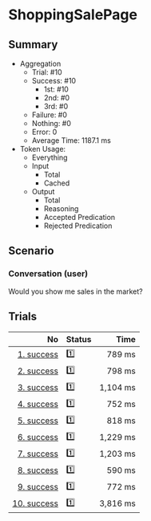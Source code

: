 # ShoppingSalePage
## Summary
  - Aggregation
    - Trial: #10
    - Success: #10
      - 1st: #10
      - 2nd: #0
      - 3rd: #0
    - Failure: #0
    - Nothing: #0
    - Error: 0
    - Average Time: 1187.1 ms
  - Token Usage:
    - Everything
    - Input
      - Total
      - Cached
    - Output
      - Total
      - Reasoning
      - Accepted Predication
      - Rejected Predication

## Scenario
### Conversation (user)
Would you show me sales in the market?

## Trials
No | Status | Time
---:|:-------|------:
[1. success](./trials/1.success.json) | 1️⃣ | 789 ms
[2. success](./trials/2.success.json) | 1️⃣ | 798 ms
[3. success](./trials/3.success.json) | 1️⃣ | 1,104 ms
[4. success](./trials/4.success.json) | 1️⃣ | 752 ms
[5. success](./trials/5.success.json) | 1️⃣ | 818 ms
[6. success](./trials/6.success.json) | 1️⃣ | 1,229 ms
[7. success](./trials/7.success.json) | 1️⃣ | 1,203 ms
[8. success](./trials/8.success.json) | 1️⃣ | 590 ms
[9. success](./trials/9.success.json) | 1️⃣ | 772 ms
[10. success](./trials/10.success.json) | 1️⃣ | 3,816 ms